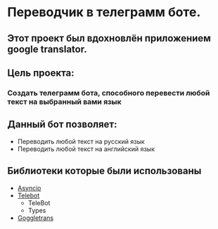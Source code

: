 # Переводчик в телеграмм боте.
## Этот проект был вдохновлён приложением google translator.

## Цель проекта:
### Создать телеграмм бота, способного перевести любой текст на выбранный вами язык

## Данный бот позволяет:
- Переводить любой текст на русский язык
- Переводить любой текст на английский язык

## Библиотеки которые были использованы
- <a href="https://docs.python.org/3/library/asyncio.html" title="Документация библиотеки Asyncio">Asyncio</a>
- <a href="https://pypi.org/project/pyTelegramBotAPI/" title="Документация библиотеки 
 Telebot">Telebot</a>
  - TeleBot
  - Types
- <a href = "https://py-googletrans.readthedocs.io/en/latest/" title = "Документация библиотеки Googletrans">Goggletrans</a>
